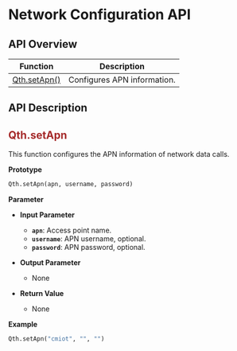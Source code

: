 # Network Configuration API


## **API Overview**

|          Function           |         Description         |
| :-------------------------: | :-------------------------: |
| [Qth.setApn()](#Qth.setApn) | Configures APN information. |

## **API Description**

<span id="Qth.setApn"></span>
## <span style="color:#A52A2A">__Qth.setApn__</span>

This function configures the APN information of network data calls.

__Prototype__

```python
Qth.setApn(apn, username, password)
```

__Parameter__

* __Input Parameter__
  * __`apn`__: Access point name.
  * __`username`__: APN username, optional.
  * __`password`__: APN password, optional.

* __Output Parameter__
  * None

* __Return Value__
  * None

__Example__

```python
Qth.setApn("cmiot", "", "")
```